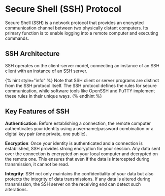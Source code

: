 # Secure Shell (SSH) Protocol

Secure Shell (SSH) is a network protocol that provides an encrypted communication channel between two physically distant computers. Its primary function is to enable logging into a remote computer and executing commands.

## SSH Architecture

SSH operates on the client-server model, connecting an instance of an SSH client with an instance of an SSH server.&#x20;

{% hint style="info" %}
Note that SSH client or server programs are distinct from the SSH protocol itself. The SSH protocol defines the rules for secure communication, while software tools like OpenSSH and PuTTY implement these rules in their unique ways.&#x20;
{% endhint %}

## Key Features of SSH

**Authentication**: Before establishing a connection, the remote computer authenticates your identity using a username/password combination or a digital key pair (one private, one public).&#x20;

**Encryption**: Once your identity is authenticated and a connection is established, SSH provides strong encryption for your session. Any data sent over the connection is encrypted on your local computer and decrypted on the remote one. This ensures that even if the data is intercepted during transmission, it cannot be read.&#x20;

**Integrity**: SSH not only maintains the confidentiality of your data but also protects the integrity of data transmissions. If any data is altered during transmission, the SSH server on the receiving end can detect such alterations.
